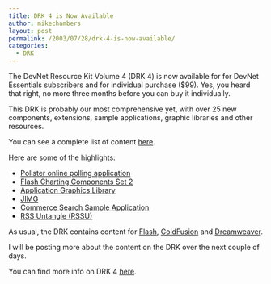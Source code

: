 ```yaml
---
title: DRK 4 is Now Available
author: mikechambers
layout: post
permalink: /2003/07/28/drk-4-is-now-available/
categories:
  - DRK
---
```



The DevNet Resource Kit Volume 4 (DRK 4) is now available for for DevNet Essentials subscribers and for individual purchase ($99). Yes, you heard that right, no more three months before you can buy it individually.

This DRK is probably our most comprehensive yet, with over 25 new components, extensions, sample applications, graphic libraries and other resources.

You can see a complete list of content [here][1].

Here are some of the highlights:

*   [Pollster online polling application][2]
*   [Flash Charting Components Set 2][3]
*   [Application Graphics Library][4]
*   [JIMG][5]
*   [Commerce Search Sample Application][6]
*   [RSS Untangle (RSSU)][7]

As usual, the DRK contains content for [Flash][3], [ColdFusion][8] and [Dreamweaver][9].

I will be posting more about the content on the DRK over the next couple of days.

You can find more info on DRK 4 [here][10].

 [1]: http://www.macromedia.com/go/drk4
 [2]: http://www.macromedia.com/software/drk/productinfo/product_overview/volume4/sample_apps.html
 [3]: http://www.macromedia.com/software/drk/productinfo/product_overview/volume4/flashmx.html
 [4]: http://www.macromedia.com/software/drk/productinfo/product_overview/volume4/flashmx.html#graphicslib
 [5]: http://www.macromedia.com/software/drk/productinfo/product_overview/volume4/coldfusionmx.html#jimg
 [6]: http://www.macromedia.com/software/drk/productinfo/product_overview/volume4/sample_apps.html#commerce
 [7]: http://www.macromedia.com/software/drk/productinfo/product_overview/volume4/coldfusionmx.html#rssu
 [8]: http://www.macromedia.com/software/drk/productinfo/product_overview/volume4/coldfusionmx.html
 [9]: http://www.macromedia.com/software/drk/productinfo/product_overview/volume4/dreamweavermx.html
 [10]: http://www.macromedia.com/go/drk4/